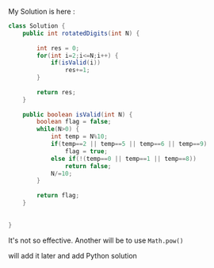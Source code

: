 
My Solution is here :

```Java
class Solution {
    public int rotatedDigits(int N) {
        
        int res = 0;
        for(int i=2;i<=N;i++) {
            if(isValid(i))
                res+=1;
        }
        
        return res;
    }
    
    public boolean isValid(int N) {
        boolean flag = false;
        while(N>0) {
            int temp = N%10;
            if(temp==2 || temp==5 || temp==6 || temp==9)
                flag = true;
            else if(!(temp==0 || temp==1 || temp==8))
                return false;
            N/=10;
        }
        
        return flag;
    }
    
    
}

```

It's not so effective. Another will be to use `Math.pow()` 

will add it later and add Python solution